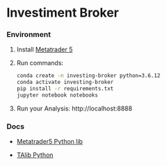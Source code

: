 # Investiment Broker

### Environment

1. Install [Metatrader 5](https://www.metatrader5.com)

1. Run commands:
    ```sh
    conda create -n investing-broker python=3.6.12
    conda activate investing-broker
    pip install -r requirements.txt
    jupyter notebook notebooks
    ```

1. Run your Analysis: http://localhost:8888

### Docs
* [Metatrader5 Python lib](https://www.mql5.com/pt/docs/integration/python_metatrader5)

* [TAlib Python](https://technical-analysis-library-in-python.readthedocs.io/en/latest/ta.html#trend-indicators)



